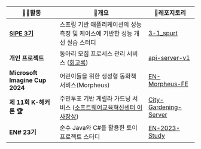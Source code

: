 | 🧑‍💻활동                         | 🎯개요                                                                                                               | 🎁레포지토리                                                                                           |
|--------------------------------|------------------------------------------------------------------------------------------------------------------|-------------------------------------------------------------------------------------------------|
| **[SIPE 3기](@sipe-team)**                    | 스프링 기반 애플리케이션의 성능 측정 및 케이스에 기반한 성능 개선 실습 스터디                                                                     | [3-1_spurt](Https://github.com/sipe-Team/3-1_spurt.git)                                         |
| **개인 프로젝트**                    | 동아리 모집 프로세스 관리 서비스 ([회고록]())                                                                                     | [api-server-v1](Https://github.com/Recruiting-Your-Club/api-Server-V1.git) |
| **Microsoft Imagine Cup 2024** | 어린이들을 위한 생성형 동화책 서비스(Morpheus)                                                                                   | [EN-Morpheus-FE](Https://github.com/sangjun121/EN-Morpheus-FE.git)                              |
| **제 11회 K-해커톤 🏆**           | 주민투표 기반 게릴라 가드닝 서비스 ([소프트웨어교육혁신센터 이사장상](https://drive.google.com/file/d/13WG4F3IH1mdqHToAnbh5EB6S5h1vddG9/view)) | [City-Gardening-Server](Https://github.com/sangjun121/City-Gardening-Server.git)                |
| **EN# 23기**                    | 순수 Java와 C#을 활용한 토이 프로젝트 스터디                                                                                     | [EN-2023-Study](Https://github.com/Ensharp-Study/CHO-SANGJUN.git)                               |
